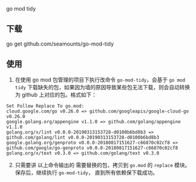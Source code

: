 go mod tidy

## 下载
go get github.com/seamounts/go-mod-tidy

## 使用
1. 在使用 go mod 包管理的项目下执行改命令 `go-mod-tidy`，会基于 `go mod tidy` 下载缺失的包，如果因为墙的原因导致某些包无法下载，则会自动转换为 github 上对应的包。格式如下：
```shell
Set Follow Replace To go.mod:
cloud.google.com/go v0.26.0 => github.com/googleapis/google-cloud-go v0.26.0
google.golang.org/appengine v1.1.0 => github.com/golang/appengine v1.1.0
golang.org/x/lint v0.0.0-20190313153728-d0100b6bd8b3 => github.com/golang/lint v0.0.0-20190313153728-d0100b6bd8b3
google.golang.org/genproto v0.0.0-20180817151627-c66870c02cf8 => github.com/google/go-genproto v0.0.0-20180817151627-c66870c02cf8
golang.org/x/text v0.3.0 => github.com/golang/text v0.3.0
```

2. 只需要讲 以上命令输出的 需要替换的包，拷贝到 `go.mod` 的 `replace` 模块。保存后，继续执行 `go-mod-tidy`， 直到所有依赖保下载成功。